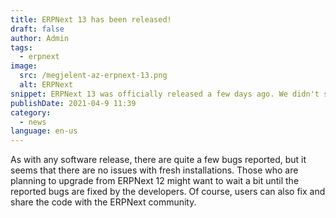```yaml
---
title: ERPNext 13 has been released!
draft: false
author: Admin
tags:
  - erpnext
image:
  src: /megjelent-az-erpnext-13.png
  alt: ERPNext
snippet: ERPNext 13 was officially released a few days ago. We didn't sleep on it, as we have been using it for a while now.
publishDate: 2021-04-9 11:39
category:
  - news
language: en-us
---
```


As with any software release, there are quite a few bugs reported, but it seems that there are no issues with fresh installations. Those who are planning to upgrade from ERPNext 12 might want to wait a bit until the reported bugs are fixed by the developers. Of course, users can also fix and share the code with the ERPNext community.
